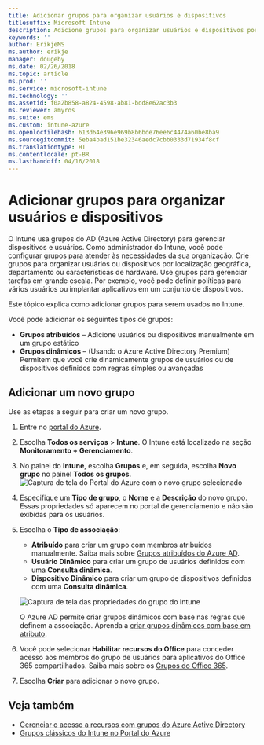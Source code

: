 ```yaml
---
title: Adicionar grupos para organizar usuários e dispositivos
titlesuffix: Microsoft Intune
description: Adicione grupos para organizar usuários e dispositivos por particularidades de localização geográfica, departamento ou hardware.
keywords: ''
author: ErikjeMS
ms.author: erikje
manager: dougeby
ms.date: 02/26/2018
ms.topic: article
ms.prod: ''
ms.service: microsoft-intune
ms.technology: ''
ms.assetid: f0a2b858-a824-4598-ab81-bdd8e62ac3b3
ms.reviewer: amyros
ms.suite: ems
ms.custom: intune-azure
ms.openlocfilehash: 613d64e396e969b8b6bde76ee6c4474a60be8ba9
ms.sourcegitcommit: 5eba4bad151be32346aedc7cbb0333d71934f8cf
ms.translationtype: HT
ms.contentlocale: pt-BR
ms.lasthandoff: 04/16/2018
---
```

# <a name="add-groups-to-organize-users-and-devices"></a>Adicionar grupos para organizar usuários e dispositivos
O Intune usa grupos do AD (Azure Active Directory) para gerenciar dispositivos e usuários. Como administrador do Intune, você pode configurar grupos para atender às necessidades da sua organização. Crie grupos para organizar usuários ou dispositivos por localização geográfica, departamento ou características de hardware. Use grupos para gerenciar tarefas em grande escala. Por exemplo, você pode definir políticas para vários usuários ou implantar aplicativos em um conjunto de dispositivos.

Este tópico explica como adicionar grupos para serem usados no Intune.

Você pode adicionar os seguintes tipos de grupos:
- **Grupos atribuídos** – Adicione usuários ou dispositivos manualmente em um grupo estático
- **Grupos dinâmicos** – (Usando o Azure Active Directory Premium) Permitem que você crie dinamicamente grupos de usuários ou de dispositivos definidos com regras simples ou avançadas

## <a name="add-a-new-group"></a>Adicionar um novo grupo

Use as etapas a seguir para criar um novo grupo.
1. Entre no [portal do Azure](https://portal.azure.com).
2. Escolha **Todos os serviços** > **Intune**. O Intune está localizado na seção **Monitoramento + Gerenciamento**.
3. No painel do **Intune**, escolha **Grupos** e, em seguida, escolha **Novo grupo** no painel **Todos os grupos**.
   ![Captura de tela do Portal do Azure com o novo grupo selecionado](./media/groups-add-new.png)
4. Especifique um **Tipo de grupo**, o **Nome** e a **Descrição** do novo grupo. Essas propriedades só aparecem no portal de gerenciamento e não são exibidas para os usuários.

5. Escolha o **Tipo de associação**:
   - **Atribuído** para criar um grupo com membros atribuídos manualmente. Saiba mais sobre [Grupos atribuídos do Azure AD](https://docs.microsoft.com/azure/active-directory/active-directory-groups-create-azure-portal).
   - **Usuário Dinâmico** para criar um grupo de usuários definidos com uma **Consulta dinâmica**.
   - **Dispositivo Dinâmico** para criar um grupo de dispositivos definidos com uma **Consulta dinâmica**.

   ![Captura de tela das propriedades do grupo do Intune](./media/groups-add-properties.png)

   O Azure AD permite criar grupos dinâmicos com base nas regras que definem a associação. Aprenda a [criar grupos dinâmicos com base em atributo](https://docs.microsoft.com/azure/active-directory/active-directory-groups-dynamic-membership-azure-portal).

6. Você pode selecionar **Habilitar recursos do Office** para conceder acesso aos membros do grupo de usuários para aplicativos do Office 365 compartilhados. Saiba mais sobre os [Grupos do Office 365](https://support.office.com/article/Learn-about-Office-365-groups-b565caa1-5c40-40ef-9915-60fdb2d97fa2).
7. Escolha **Criar** para adicionar o novo grupo.

## <a name="see-also"></a>Veja também
- [Gerenciar o acesso a recursos com grupos do Azure Active Directory](https://docs.microsoft.com/azure/active-directory/active-directory-manage-groups)
- [Grupos clássicos do Intune no Portal do Azure](groups-get-started.md)
